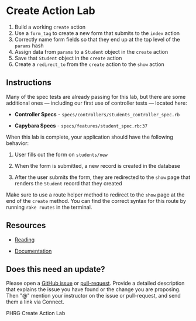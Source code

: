 # Create Action Lab

1. Build a working `create` action
2. Use a `form_tag` to create a new form that submits to the `index` action
3. Correctly name form fields so that they end up at the top level of the `params` hash
4. Assign data from `params` to a `Student` object in the `create` action
5. Save that `Student` object in the `create` action
6. Create a `redirect_to` from the `create` action to the `show` action


## Instructions

Many of the spec tests are already passing for this lab, but there are some additional ones –– including our first use of controller tests –– located here:

* **Controller Specs** - `specs/controllers/students_controller_spec.rb`

* **Capybara Specs** - `specs/features/student_spec.rb:37`

When this lab is complete, your application should have the following behavior:

1. User fills out the form on `students/new`

2. When the form is submitted, a new record is created in the database

3. After the user submits the form, they are redirected to the `show` page that renders the `Student` record that they created


Make sure to use a route helper method to redirect to the `show` page at the end of the `create` method. You can find the correct syntax for this route by running `rake routes` in the terminal.


## Resources

* [Reading](https://github.com/learn-co-curriculum/rails-create-action-readme)

* [Documentation](http://api.rubyonrails.org/classes/ActiveRecord/Persistence/ClassMethods.html)


## Does this need an update?

Please open a [GitHub issue](https://github.com/learn-co-curriculum/phrg-rails-create-action-lab/issues) or [pull-request](https://github.com/learn-co-curriculum/phrg-rails-create-action-lab/pulls). Provide a detailed description that explains the issue you have found or the change you are proposing. Then "@" mention your instructor on the issue or pull-request, and send them a link via Connect.

<p data-visibility='hidden'>PHRG Create Action Lab</p>
